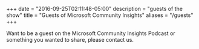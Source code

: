 +++
date = "2016-09-25T02:11:48-05:00"
description = "guests of the show"
title = "Guests of Microsoft Community Insights"
aliases = "/guests"
+++

Want to be a guest on the Microsoft Community Insights Podcast or something you wanted to share, please contact us. 
